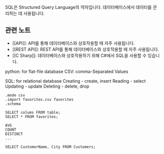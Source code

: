SQL은 Structured Query Language의 약자입니다. 데이터베이스에서 데이터를 관리하는 데 사용됩니다.

## 관련 노트
- [[API]]: API를 통해 데이터베이스와 상호작용할 때 자주 사용됩니다.
- [[REST API]]: REST API를 통해 데이터베이스와 상호작용할 때 자주 사용됩니다.
- [[C Sharp]]: 데이터베이스와 상호작용하기 위해 C#에서 SQL을 사용할 수 있습니다.


python: for flat-file database
	CSV: comma-Separated Values

SQL: for relational database
	Creating - create, insert
	Reading - select
	Updating - update
	Deleting - delete, drop

```
.mode csv
.import favorites.csv favorites
.schema

SELECT colums FROM table;
SELECT * FROM favorites; 
```

	AVG
	COUNT
	DISTINCT
	...

```
SELECT CustomerName, City FROM Customers;
```